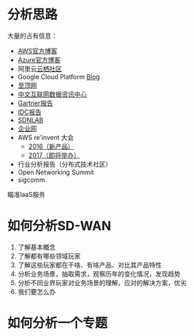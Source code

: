 # 分析思路

大量的占有信息：
- [AWS官方博客](https://aws.amazon.com/cn/blogs/china/)
- [Azure官方博客](https://www.azure.cn/blog/)
- 阿里云[云栖社区](https://yq.aliyun.com/)
- Google Cloud Platform [Blog](https://cloudplatform.googleblog.com/)
- [至顶网](http://www.zhiding.cn/)
- [中文互联网数据资讯中心](http://www.199it.com/)
- [Gartner报告](http://www.gartner.com/technology/home.jsp)
- [IDC报告](https://www.idc.com/)
- [SDNLAB](http://www.sdnlab.com/)
- [企业网](http://www.d1net.com/)
- AWS re'invent 大会
    - [2016（新产品）](https://aws.amazon.com/cn/new/reinvent/)
    - [2017（即将举办）](https://reinvent.awsevents.com/) 
- 行业分析报告（分布式技术社区） 
- Open Networking Summit
- sigcomm

瞄准IaaS服务

# 如何分析SD-WAN

1. 了解基本概念
2. 了解都有哪些领域玩家
3. 了解这些玩家都在干啥、有啥产品、对比其产品特性
4. 分析业务场景，抽取需求，观察历年的变化情况，发现趋势
5. 分析不同业界玩家对业务场景的理解，应对的解决方案，优劣
6. 我们要怎么办

# 如何分析一个专题